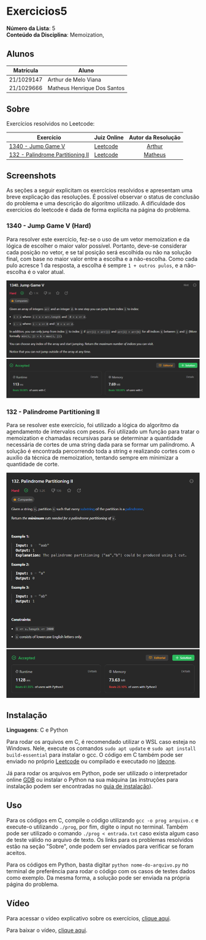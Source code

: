 # Exercicios5

**Número da Lista**: 5<br>
**Conteúdo da Disciplina**: Memoization, <br>

## Alunos

| Matrícula  | Aluno                       |
| ---------- | --------------------------- |
| 21/1029147 | Arthur de Melo Viana        |
| 21/1029666 | Matheus Henrique Dos Santos |

## Sobre

Exercícios resolvidos no Leetcode:

| Exercício                                                                                     | Juiz Online                       |           Autor da Resolução            |
| --------------------------------------------------------------------------------------------- | --------------------------------- | :-------------------------------------: |
| [1340 - Jump Game V](https://leetcode.com/problems/jump-game-v/)                              | [Leetcode](https://leetcode.com/) | [Arthur](https://github.com/arthurmlv)  |
| [132 - Palindrome Partitioning II](https://leetcode.com/problems/palindrome-partitioning-ii/) | [Leetcode](https://leetcode.com/) | [Matheus](https://github.com/mathonaut) |

## Screenshots

As seções a seguir explicitam os exercícios resolvidos e apresentam uma breve explicação das resoluções. É possível observar o status de conclusão do problema e uma descrição do algoritmo utilizado. A dificuldade dos exercícios do leetcode é dada de forma explícita na página do problema.

### 1340 - Jump Game V (Hard)

Para resolver este exercício, fez-se o uso de um vetor memoization e da lógica de escolher o maior valor possível. Portanto, deve-se considerar cada posição no vetor, e se tal posição será escolhida ou não na solução final, com base no maior valor entre a escolha e a não-escolha. Como cada pulo acresce 1 da resposta, a escolha é sempre `1 + outros pulos`, e a não-escolha é o valor atual.

![Imagem jump5](assets/jump5enun.png)
![Imagem jump5ac](assets/jump5.png)

### 132 - Palindrome Partitioning II

Para se resolver este exercício, foi utilizado a lógica do algoritmo da agendamento de intervalos com pesos. Foi utilizado um função para tratar o memoization e chamadas recursivas para se determinar a quantidade necessária de cortes de uma string dada para se formar um palíndromo. A solução é encontrada percorrendo toda a string e realizando cortes com o auxílio da técnica de memoization, tentando sempre em minimizar a quantidade de corte.

![Imagem do enunciado do problema 132 Palindrome Partitioning II](assets/132/enunciado132.png)
![Imagem da solução aceita para o problema 132](assets/132/132.png)

## Instalação

**Linguagens**: C e Python<br>

Para rodar os arquivos em C, é recomendado utilizar o WSL caso esteja no Windows. Nele, execute os comandos `sudo apt update` e `sudo apt install build-essential` para instalar o gcc. O código em C também pode ser enviado no próprio [Leetcode](https://leetcode.com/) ou compilado e executado no [Ideone](https://ideone.com/).

Já para rodar os arquivos em Python, pode ser utilizado o interpretador online [GDB](https://www.onlinegdb.com/) ou instalar o Python na sua máquina (as instruções para instalação podem ser encontradas no [guia de instalação](https://wiki.python.org/moin/BeginnersGuide/Download)).

## Uso

Para os códigos em C, compile o código utilizando `gcc -o prog arquivo.c` e execute-o utilizando `./prog`, por fim, digite o input no terminal. Também pode ser utilizado o comando `./prog < entrada.txt` caso exista algum caso de teste válido no arquivo de texto. Os links para os problemas resolvidos estão na seção "Sobre", onde podem ser enviados para verificar se foram aceitos.

Para os códigos em Python, basta digitar `python nome-do-arquivo.py` no terminal de preferência para rodar o código com os casos de testes dados como exemplo. Da mesma forma, a solução pode ser enviada na própria página do problema.

## Vídeo

Para acessar o vídeo explicativo sobre os exercícios, [clique aqui](https://www.youtube.com/embed/).

Para baixar o vídeo, [clique aqui](apresentacao.mp4).
